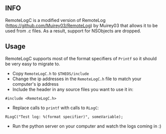 ## INFO

RemoteLogC is a modified version of RemoteLog (https://github.com/Muirey03/RemoteLog) by Muirey03 that allows it to be used from .c files.
As a result, support for NSObjects are dropped.
## Usage

RemoteLogC supports most of the format specifiers of `Printf` so it should be very easy to migrate to.

- Copy `RemoteLogC.h` to `$THEOS/include`
- Change the ip addresses in the `RemoteLogC.h` file to match your computer's ip address
- Include the header in any source files you want to use it in:
```
#include <RemoteLogC.h>
```
- Replace calls to `printf` with calls to `RLogC`:
```
RLogC("Test log: %(format specifier)", someVariable);
```
- Run the python server on your computer and watch the logs coming in :)
